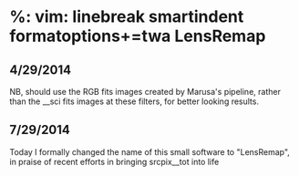 %: vim: linebreak smartindent formatoptions+=twa
LensRemap
==========

4/29/2014
---------
  NB, should use the RGB fits images created by Marusa's pipeline, rather than the __sci fits images at these filters, for better looking results.

7/29/2014
---------
  Today I formally changed the name of this small software to "LensRemap", in praise of recent efforts in bringing srcpix__tot into life

